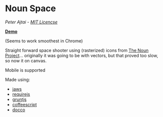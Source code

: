 Noun Space
==========

_Peter Ajtai - [MIT Licencse](https://raw.github.com/pajtai/Noun-Space/master/MIT-LICENSE.txt)_

**[Demo](http://pajtai.github.com/Noun-Space)**

(Seems to work smoothest in Chrome)

Straight forward space shooter using (rasterized) icons from [The Noun Project](http://thenounproject.com/)...
originally it was going to be with vectors, but that proved too slow, so now it on canvas.

Mobile is supported

Made using:

* [jaws](http://jawsjs.com/)
* [requirejs](http://requirejs.org)
* [gruntjs](http://gruntjs.com)
* [coffeescript](http://coffeescript.org/)
* [docco](http://jashkenas.github.com/docco/)
